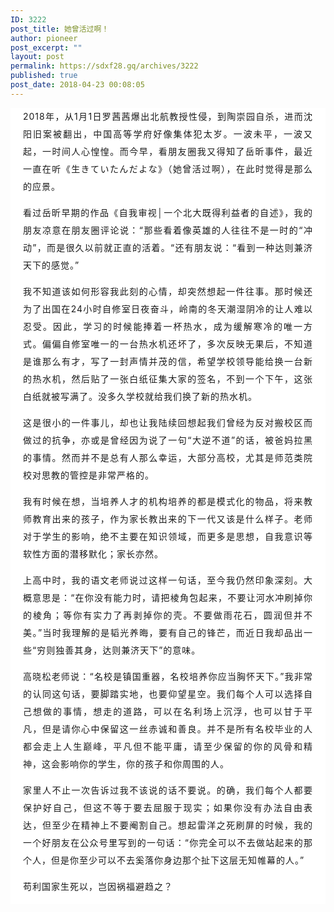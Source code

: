 ```yaml
---
ID: 3222
post_title: 她曾活过啊！
author: pioneer
post_excerpt: ""
layout: post
permalink: https://sdxf28.gq/archives/3222
published: true
post_date: 2018-04-23 00:08:05
---
```

<section style="background-color: #ffffff; box-sizing: border-box;"><section class="Powered-by-XIUMI V5" style="box-sizing: border-box;"><section class="" style="box-sizing: border-box;"><section class="" style="font-size: 14px; text-align: justify; line-height: 2; letter-spacing: 1px; padding-right: 20px; padding-left: 20px; box-sizing: border-box;">
<p style="white-space: normal; box-sizing: border-box;">2018年，从1月1日罗茜茜爆出北航教授性侵，到陶崇园自杀，进而沈阳旧案被翻出，中国高等学府好像集体犯太岁。一波未平，一波又起，一时间人心惶惶。而今早，看朋友圈我又得知了岳昕事件，最近一直在听《生きていたんだよな》（她曾活过啊），在此时觉得是那么的应景。</p>
<p style="white-space: normal; box-sizing: border-box;">看过岳昕早期的作品《自我审视│一个北大既得利益者的自述》，我的朋友凉意在朋友圈评论说：“那些看着像英雄的人往往不是一时的“冲动”，而是很久以前就正直的活着。“还有朋友说：“看到一种达则兼济天下的感觉。”</p>
<p style="white-space: normal; box-sizing: border-box;">我不知道该如何形容我此刻的心情，却突然想起一件往事。那时候还为了出国在24小时自修室日夜奋斗，岭南的冬天潮湿阴冷的让人难以忍受。因此，学习的时候能捧着一杯热水，成为缓解寒冷的唯一方式。偏偏自修室唯一的一台热水机还坏了，多次反映无果后，不知道是谁那么有才，写了一封声情并茂的信，希望学校领导能给换一台新的热水机，然后贴了一张白纸征集大家的签名，不到一个下午，这张白纸就被写满了。没多久学校就给我们换了新的热水机。</p>
<p style="white-space: normal; box-sizing: border-box;">这是很小的一件事儿，却也让我陆续回想起我们曾经为反对搬校区而做过的抗争，亦或是曾经因为说了一句“大逆不道”的话，被爸妈拉黑的事情。然而并不是总有人那么幸运，大部分高校，尤其是师范类院校对思教的管控是非常严格的。</p>
<p style="white-space: normal; box-sizing: border-box;">我有时候在想，当培养人才的机构培养的都是模式化的物品，将来教师教育出来的孩子，作为家长教出来的下一代又该是什么样子。老师对于学生的影响，绝不主要在知识领域，而更多是思想，自我意识等软性方面的潜移默化；家长亦然。</p>
<p style="white-space: normal; box-sizing: border-box;">上高中时，我的语文老师说过这样一句话，至今我仍然印象深刻。大概意思是：“在你没有能力时，请把棱角包起来，不要让河水冲刷掉你的棱角；等你有实力了再剥掉你的壳。不要做雨花石，圆润但并不美。”当时我理解的是韬光养晦，要有自己的锋芒，而近日我却品出一些“穷则独善其身，达则兼济天下”的意味。</p>
<p style="white-space: normal; box-sizing: border-box;">高晓松老师说：“名校是镇国重器，名校培养你应当胸怀天下。”我非常的认同这句话，要脚踏实地，也要仰望星空。我们每个人可以选择自己想做的事情，想走的道路，可以在名利场上沉浮，也可以甘于平凡，但是请你心中保留这一丝赤诚和善良。并不是所有名校毕业的人都会走上人生巅峰，平凡但不能平庸，请至少保留的你的风骨和精神，这会影响你的学生，你的孩子和你周围的人。</p>
<p style="white-space: normal; box-sizing: border-box;">家里人不止一次告诉过我不该说的话不要说。的确，我们每个人都要保护好自己，但这不等于要去屈服于现实；如果你没有办法自由表达，但至少在精神上不要阉割自己。想起雷洋之死刷屏的时候，我的一个好朋友在公众号里写到的一句话：“你完全可以不去做站起来的那个人，但是你至少可以不去奚落你身边那个扯下这层无知帷幕的人。”</p>
<p style="white-space: normal; box-sizing: border-box;">苟利国家生死以，岂因祸福避趋之？</p>

</section></section></section><section class="Powered-by-XIUMI V5" style="box-sizing: border-box;"><section class="" style="margin: 10px 0%; box-sizing: border-box;"><section class="" style="display: inline-block; vertical-align: top; width: 40%; padding-left: 10px; box-sizing: border-box;"><section class="Powered-by-XIUMI V5" style="box-sizing: border-box;"><section class="" style="text-align: center; margin-right: 0%; margin-left: 0%; box-sizing: border-box;"><section class="" style="max-width: 100%; vertical-align: middle; display: inline-block; overflow: hidden !important; box-sizing: border-box;"></section></section></section></section></section></section></section>